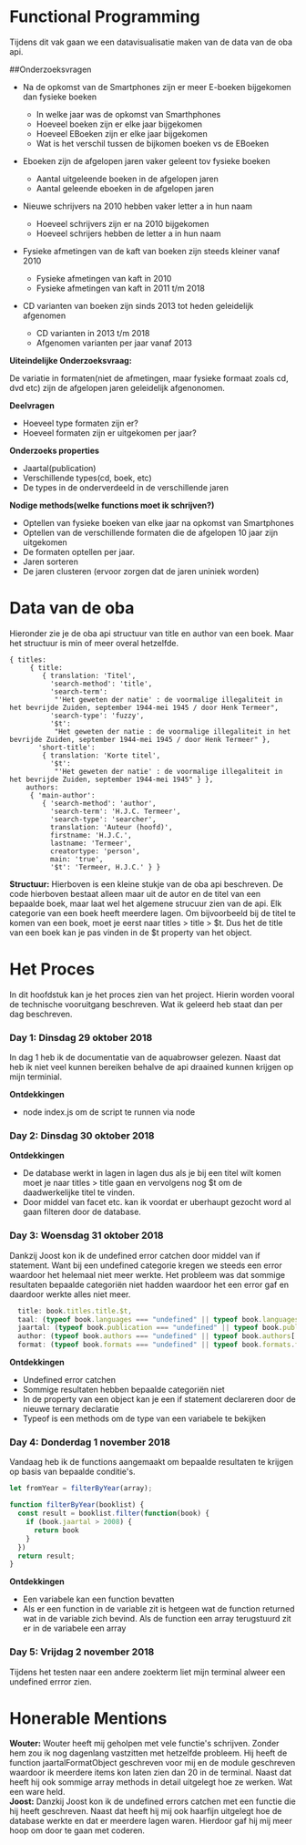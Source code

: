 # Functional Programming
Tijdens dit vak gaan we een datavisualisatie maken van de data van de oba api.

##Onderzoeksvragen

* Na de opkomst van de Smartphones zijn er meer E-boeken bijgekomen dan fysieke boeken
  * In welke jaar was de opkomst van Smarthphones
  * Hoeveel boeken zijn er elke jaar bijgekomen
  * Hoeveel EBoeken zijn er elke jaar bijgekomen
  * Wat is het verschil tussen de bijkomen boeken vs de EBoeken

* Eboeken zijn de afgelopen jaren vaker geleent tov fysieke boeken
  * Aantal uitgeleende boeken in de afgelopen jaren
  * Aantal geleende eboeken in de afgelopen jaren

* Nieuwe schrijvers na 2010 hebben vaker letter a in hun naam
  * Hoeveel schrijvers zijn er na 2010 bijgekomen
  * Hoeveel schrijers hebben de letter a in hun naam

* Fysieke afmetingen van de kaft van boeken zijn steeds kleiner vanaf 2010
  * Fysieke afmetingen van kaft in 2010
  * Fysieke afmetingen van kaft in 2011 t/m 2018

* CD varianten van boeken zijn sinds 2013 tot heden geleidelijk afgenomen
  * CD varianten in 2013 t/m 2018
  * Afgenomen varianten per jaar vanaf 2013

**Uiteindelijke Onderzoeksvraag:**

De variatie in formaten(niet de afmetingen, maar fysieke formaat zoals cd, dvd etc) zijn de afgelopen jaren geleidelijk afgenonomen.

**Deelvragen**
* Hoeveel type formaten zijn er?
* Hoeveel formaten zijn er uitgekomen per jaar?

**Onderzoeks properties**
* Jaartal(publication)
* Verschillende types(cd, boek, etc)
* De types in de onderverdeeld in de verschillende jaren

**Nodige methods(welke functions moet ik schrijven?)**
* Optellen van fysieke boeken van elke jaar na opkomst van Smartphones
* Optellen van de verschillende formaten die de afgelopen 10 jaar zijn uitgekomen
* De formaten optellen per jaar.
* Jaren sorteren
* De jaren clusteren (ervoor zorgen dat de jaren uniniek worden)

# Data van de oba
Hieronder zie je de oba api structuur van title en author van een boek. Maar het structuur is min of meer overal hetzelfde.
```
{ titles:
     { title:
        { translation: 'Titel',
          'search-method': 'title',
          'search-term':
           "'Het geweten der natie' : de voormalige illegaliteit in het bevrijde Zuiden, september 1944-mei 1945 / door Henk Termeer",
          'search-type': 'fuzzy',
          '$t':
           "Het geweten der natie : de voormalige illegaliteit in het bevrijde Zuiden, september 1944-mei 1945 / door Henk Termeer" },
       'short-title':
        { translation: 'Korte titel',
          '$t':
           "'Het geweten der natie' : de voormalige illegaliteit in het bevrijde Zuiden, september 1944-mei 1945" } },
    authors:
     { 'main-author':
        { 'search-method': 'author',
          'search-term': 'H.J.C. Termeer',
          'search-type': 'searcher',
          translation: 'Auteur (hoofd)',
          firstname: 'H.J.C.',
          lastname: 'Termeer',
          creatortype: 'person',
          main: 'true',
          '$t': 'Termeer, H.J.C.' } }
```

**Structuur:** Hierboven is een kleine stukje van de oba api beschreven. De code hierboven bestaat alleen maar uit de autor en de titel van een bepaalde boek, maar laat wel het algemene strucuur zien van de api. Elk categorie van een boek heeft meerdere lagen. Om bijvoorbeeld bij de titel te komen van een boek, moet je eerst naar titles > title > $t. Dus het de title van een boek kan je pas vinden in de $t property van het object.

# Het Proces
In dit hoofdstuk kan je het proces zien van het project. Hierin worden vooral de technische vooruitgang beschreven. Wat ik geleerd heb staat dan per dag beschreven.

### Day 1: Dinsdag 29 oktober 2018
In dag 1 heb ik de documentatie van de aquabrowser gelezen. Naast dat heb ik niet veel kunnen bereiken behalve de api draained kunnen krijgen op mijn terminial.

**Ontdekkingen**
* node index.js om de script te runnen via node

### Day 2: Dinsdag 30 oktober 2018
**Ontdekkingen**
* De database werkt in lagen in lagen dus als je bij een titel wilt komen moet je naar titles > title gaan en vervolgens
nog $t om de daadwerkelijke titel te vinden.
* Door middel van facet etc. kan ik voordat er uberhaupt gezocht word al gaan filteren door de database.


### Day 3: Woensdag 31 oktober 2018
Dankzij Joost kon ik de undefined error catchen door middel van if statement. Want bij een undefined categorie kregen we steeds
een error waardoor het helemaal niet meer werkte. Het probleem was dat sommige resultaten bepaalde categoriën niet hadden waardoor het
een error gaf en daardoor werkte alles niet meer.

```js
  title: book.titles.title.$t,
  taal: (typeof book.languages === "undefined" || typeof book.languages.language === "undefined") ? 'Taal onbekend' : book.languages.language.$t,
  jaartal: (typeof book.publication === "undefined" || typeof book.publication.year === "undefined") ? 'Jaar onbekend' : book.publication.year.$t,
  author: (typeof book.authors === "undefined" || typeof book.authors['main-author'] === "undefined") ? "Auteur onbekend" : book.authors['main-author'].$t,
  format: (typeof book.formats === "undefined" || typeof book.formats.format === "undefined") ? "Formaat onbekend" : book.formats.format.$t
```

**Ontdekkingen**
* Undefined error catchen
* Sommige resultaten hebben bepaalde categoriën niet
* In de property van een object kan je een if statement declareren door de nieuwe ternary declaratie
* Typeof is een methods om de type van een variabele te bekijken


### Day 4: Donderdag 1 november 2018
Vandaag heb ik de functions aangemaakt om bepaalde resultaten te krijgen op basis van bepaalde conditie's.
```js
let fromYear = filterByYear(array);

function filterByYear(booklist) {
  const result = booklist.filter(function(book) {
    if (book.jaartal > 2008) {
      return book
    }
  })
  return result;
}
```
**Ontdekkingen**
* Een variabele kan een function bevatten
* Als er een function in de variable zit is hetgeen wat de function returned wat in de variable zich bevind. Als de function een array terugstuurd zit er in de variabele een array

### Day 5: Vrijdag 2 november 2018
Tijdens het testen naar een andere zoekterm liet mijn terminal alweer een undefined errror zien.


# Honerable Mentions
**Wouter:**
Wouter heeft mij geholpen met vele functie's schrijven. Zonder hem zou ik nog dagenlang vastzitten met hetzelfde probleem. Hij heeft de function jaartalFormatObject geschreven voor mij en de module geschreven waardoor ik meerdere items kon laten zien dan 20 in de terminal. Naast dat heeft hij ook sommige array methods in detail uitgelegt hoe ze werken. Wat een ware held.<br>
**Joost:** Danzkij Joost kon ik de undefined errors catchen met een functie die hij heeft geschreven. Naast dat heeft hij mij ook haarfijn uitgelegt hoe de database werkte en dat er meerdere lagen waren. Hierdoor gaf hij mij meer hoop om door te gaan met coderen.
